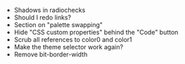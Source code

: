 - Shadows in radiochecks
- Should I redo links?
- Section on "palette swapping"
- Hide "CSS custom properties" behind the "Code" button
- Scrub all references to color0 and color1
- Make the theme selector work again?
- Remove bit-border-width
